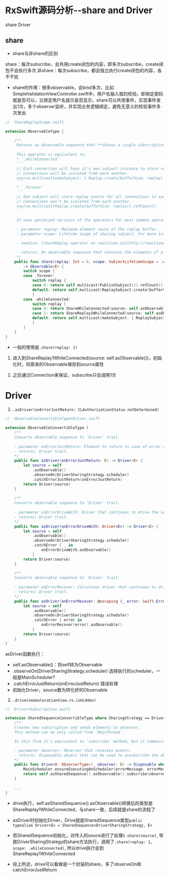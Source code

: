 # RxSwift源码分析--share and Driver

share
Driver

## share

- share与非share的区别

share：每次subscribe，会共用create闭包的内容，即多次subscribe，create闭包不会执行多次
非share：每次subscribe，都会独立执行create闭包的内容，各不干扰

- share的作用：很多observable，会bind多次，比如SimpleValidationViewController.swift中，用户名输入框的校验，即绑定密码框是否可以，又绑定用户名提示是否显示，share可以共用事件，实现事件发出1次，多个observer监听，并实现业务逻辑绑定，避免无意义的校验事件多次发出

```swift
//  ShareReplayScope.swift

extension ObservableType {

    /**
     Returns an observable sequence that **shares a single subscription to the underlying sequence**, and immediately upon subscription replays  elements in buffer.
     
     This operator is equivalent to:
     * `.whileConnected`
     ```
     // Each connection will have it's own subject instance to store replay events.
     // Connections will be isolated from each another.
     source.multicast(makeSubject: { Replay.create(bufferSize: replay) }).refCount()
     ```
     * `.forever`
     ```
     // One subject will store replay events for all connections to source.
     // Connections won't be isolated from each another.
     source.multicast(Replay.create(bufferSize: replay)).refCount()
     ```
     
     It uses optimized versions of the operators for most common operations.

     - parameter replay: Maximum element count of the replay buffer.
     - parameter scope: Lifetime scope of sharing subject. For more information see `SubjectLifetimeScope` enum.

     - seealso: [shareReplay operator on reactivex.io](http://reactivex.io/documentation/operators/replay.html)

     - returns: An observable sequence that contains the elements of a sequence produced by multicasting the source sequence.
     */
    public func share(replay: Int = 0, scope: SubjectLifetimeScope = .whileConnected)
        -> Observable<E> {
        switch scope {
        case .forever:
            switch replay {
            case 0: return self.multicast(PublishSubject()).refCount()
            default: return self.multicast(ReplaySubject.create(bufferSize: replay)).refCount()
            }
        case .whileConnected:
            switch replay {
            case 0: return ShareWhileConnected(source: self.asObservable())
            case 1: return ShareReplay1WhileConnected(source: self.asObservable())
            default: return self.multicast(makeSubject: { ReplaySubject.create(bufferSize: replay) }).refCount()
            }
        }
    }
}
```

- 一般的使用是`.share(replay: 1)`

1. 进入到ShareReplay1WhileConnected(source: self.asObservable())，初始化时，将原来的Observable保存到source属性

2. 之后通过Connection来保证，subscribe只会调用1次

# Driver

1. `.asDriver(onErrorJustReturn: CLAuthorizationStatus.notDetermined)`

```swift
//  ObservableConvertibleType+Driver.swift

extension ObservableConvertibleType {
    /**
    Converts observable sequence to `Driver` trait.
    
    - parameter onErrorJustReturn: Element to return in case of error and after that complete the sequence.
    - returns: Driver trait.
    */
    public func asDriver(onErrorJustReturn: E) -> Driver<E> {
        let source = self
            .asObservable()
            .observeOn(DriverSharingStrategy.scheduler)
            .catchErrorJustReturn(onErrorJustReturn)
        return Driver(source)
    }
    
    /**
    Converts observable sequence to `Driver` trait.
    
    - parameter onErrorDriveWith: Driver that continues to drive the sequence in case of error.
    - returns: Driver trait.
    */
    public func asDriver(onErrorDriveWith: Driver<E>) -> Driver<E> {
        let source = self
            .asObservable()
            .observeOn(DriverSharingStrategy.scheduler)
            .catchError { _ in
                onErrorDriveWith.asObservable()
            }
        return Driver(source)
    }

    /**
    Converts observable sequence to `Driver` trait.
    
    - parameter onErrorRecover: Calculates driver that continues to drive the sequence in case of error.
    - returns: Driver trait.
    */
    public func asDriver(onErrorRecover: @escaping (_ error: Swift.Error) -> Driver<E>) -> Driver<E> {
        let source = self
            .asObservable()
            .observeOn(DriverSharingStrategy.scheduler)
            .catchError { error in
                onErrorRecover(error).asObservable()
            }
        return Driver(source)
    }
}
```

asDriver函数执行：

- self.asObservable()：将self转为Observable
- .observeOn(DriverSharingStrategy.scheduler) 选择执行的scheduler，一般是MainScheduler?
- .catchErrorJustReturn(onErrorJustReturn) 错误处理
- 初始化Driver，source数为转化好的Observable

2. `.drive(noGeolocationView.rx.isHidden)`

```swift
//  Driver+Subscription.swift

extension SharedSequenceConvertibleType where SharingStrategy == DriverSharingStrategy {
    /**
    Creates new subscription and sends elements to observer.
    This method can be only called from `MainThread`.

    In this form it's equivalent to `subscribe` method, but it communicates intent better.

    - parameter observer: Observer that receives events.
    - returns: Disposable object that can be used to unsubscribe the observer from the subject.
    */
    public func drive<O: ObserverType>(_ observer: O) -> Disposable where O.E == E {
        MainScheduler.ensureExecutingOnScheduler(errorMessage: errorMessage)
        return self.asSharedSequence().asObservable().subscribe(observer)
    }
    
    ...
}
```

- drive执行，self.asSharedSequence().asObservable()转换后的类型是ShareReplay1WhileConnected，与share一致，后续就是share的流程了

- asDriver时初始化Driver，Drive就是SharedSequence类型`public typealias Driver<E> = SharedSequence<DriverSharingStrategy, E>`

- 而SharedSequence初始化，对传入的souce进行了处理`S.share(source)`, 导致DriverSharingStrategy的share方法执行，调用了`.share(replay: 1, scope: .whileConnected)`, 所以drive执行会到ShareReplay1WhileConnected

- 综上所述，drive可以看做是一个封装的share，多了observeOn和catchErrorJustReturn
